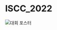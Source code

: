 # ISCC_2022

![대회 포스터](https://user-images.githubusercontent.com/84502236/221887732-07ac7333-3497-472c-994d-c5a4684fc103.jpg)

